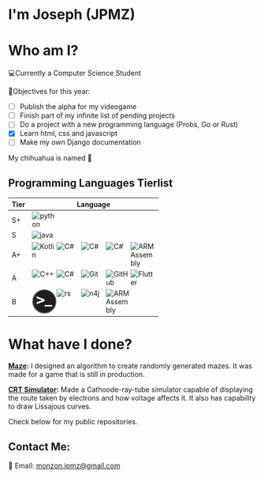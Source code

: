 # I'm Joseph (JPMZ)

# Who am I?
💻Currently a Computer Science Student

🎯Objectives for this year:
   
   - [ ] Publish the alpha for my videogame
   - [ ] Finish part of my infinite list of pending projects
   - [ ] Do a project with a new programming language (Probs, Go or Rust)
   - [x] Learn html, css and javascript
   - [ ] Make my own Django documentation

My chihuahua is named 🌮

## Programming Languages Tierlist
|Tier|Language|
|--|--|
|S+|<img align="left" alt="python" width="50px" src="https://cdn.jsdelivr.net/gh/devicons/devicon/icons/python/python-original.svg"/>|
|S |<img align="left" alt="java" width="50px" src="https://cdn.jsdelivr.net/gh/devicons/devicon/icons/java/java-original.svg"/> |
|A+|<img align="left" alt="Kotlin" width="50px" src="https://cdn.jsdelivr.net/gh/devicons/devicon/icons/kotlin/kotlin-original.svg"/><img align="left" alt="C#" width="50px" src="https://cdn.jsdelivr.net/gh/devicons/devicon/icons/csharp/csharp-original.svg"/><img align="left" alt="C#" width="50px" src="https://cdn.jsdelivr.net/gh/devicons/devicon/icons/unity/unity-original.svg"/><img align="left" alt="C#" width="50px" src="https://cdn.jsdelivr.net/gh/devicons/devicon/icons/lua/lua-plain-wordmark.svg"/><img align="left" alt="ARM Assembly" width="50px" src="https://cdn.jsdelivr.net/gh/devicons/devicon/icons/postgresql/postgresql-plain-wordmark.svg"/>
|A|<img align="left" alt="C++" width="50px" src="https://cdn.jsdelivr.net/gh/devicons/devicon/icons/cplusplus/cplusplus-original.svg"/><img align="left" alt="C#" width="50px" src="https://cdn.jsdelivr.net/gh/devicons/devicon/icons/c/c-original.svg"/><img align="left" alt="Git" width="50px" src="https://cdn.jsdelivr.net/gh/devicons/devicon/icons/git/git-original.svg" /> <img align="left" alt="GitHub" width="50px" src="https://cdn.jsdelivr.net/gh/devicons/devicon/icons/github/github-original.svg" /> <img align="left" alt="Flutter" width="50px" src="https://cdn.jsdelivr.net/gh/devicons/devicon/icons/flutter/flutter-original.svg"/>|
|B|<img align="left" alt="Terminal" width="50px" src="https://raw.githubusercontent.com/github/explore/80688e429a7d4ef2fca1e82350fe8e3517d3494d/topics/terminal/terminal.png" /><img align="left" alt="rs" width="50px" src="https://cdn.jsdelivr.net/gh/devicons/devicon/icons/rstudio/rstudio-original.svg"/><img align="left" alt="n4j" width="50px" src="https://cdn.jsdelivr.net/gh/devicons/devicon/icons/neo4j/neo4j-original.svg"/><img align="left" alt="ARM Assembly" width="50px" src="https://s3.amazonaws.com/videos.pentesteracademy.com/videos/badges/low/arm-assembly.png" />

# What have I done?

**[Maze](https://github.com/TheJPMZ/LabyrinthMakerV1.git):**
I designed an algorithm to create randomly generated mazes. It was made for a game that is still in production.

**[CRT Simulator](https://github.com/TheJPMZ/CRT-simulator.git):**
Made a Cathoode-ray-tube simulator capable of displaying the route taken by electrons and how voltage affects it. It also has capability to draw Lissajous curves.

Check below for my public repositories.

## Contact Me: 
📩  Email:  monzon.jpmz@gmail.com
